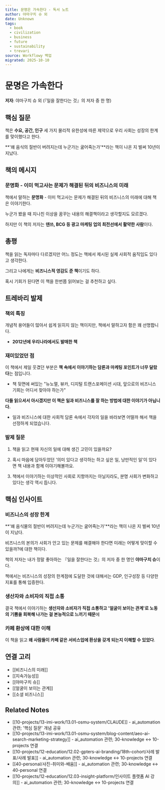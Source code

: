 ```yaml
---
title: 문명은 가속한다 - 독서 노트
author: 야마구치 슈 외
date: Unknown
tags:
  - book
  - civilization
  - business
  - future
  - sustainability
  - trevari
source: Workflowy 백업
migrated: 2025-10-10
---
```


# 문명은 가속한다

**저자**: 야마구치 슈 외 (『일을 잘한다는 것』의 저자 중 한 명)

## 핵심 질문

책은 **수요, 공간, 인구** 세 가지 물리적 유한성에 따른 제약으로 우리 사회는 성장의 한계를 맞이했다고 한다.

**'왜 음식의 절반이 버려지는데 누군가는 굶어죽는가'**라는 책이 나온 지 벌써 10년이 지났다.

## 책의 메시지

### 문명화 - 이미 먹고사는 문제가 해결된 뒤의 비즈니스의 미래

책에서 말하는 **문명화** - 이미 먹고사는 문제가 해결된 뒤의 비즈니스의 미래에 대해 책은 이야기한다.

누군가 봤을 때 지나친 이상을 꿈꾸는 내용의 해결책이라고 생각할지도 모르겠다.

하지만 이 책의 저자는 **덴쓰, BCG 등 광고 마케팅 업의 최전선에서 활약한 사람**이다.

## 총평

책을 읽는 독자마다 다르겠지만 어느 정도는 책에서 제시된 실제 사회적 움직임도 있다고 생각한다.

그리고 나에게는 **비즈니스적 영감도 준 책**이기도 하다.

혹시 기회가 된다면 이 책을 한번쯤 읽어보는 걸 추천하고 싶다.

## 트레바리 발제

### 책의 특징

개념적 용어들이 많아서 쉽게 읽히지 않는 책이지만, 책에서 말하고자 함은 꽤 선명합니다.

- **2012년에 우리나라에서도 발매한 책**

### 재미있었던 점

이 책에서 제일 웃겼던 부분은 **책 속에서 이야기하는 담론과 마케팅 포인트가 너무 달랐다**는 점입니다.

- 책 뒷면에 써있는 "뉴노멀, 뷰카, 디지털 트랜스포메이션 시대, 앞으로의 비즈니스 기회는 어디서 찾아야 하는가"

**다들 읽으셔서 아시겠지만 이 책은 일과 비즈니스를 잘 하는 방법에 대한 이야기가 아닙니다.**

- 일과 비즈니스에 대한 사회적 담론 속에서 각자의 일을 바라보면 어떨까 해서 책을 선정하게 되었습니다.

### 발제 질문

1. 책을 읽고 현재 자신의 일에 대해 생긴 고민이 있을까요?

2. 혹시 마음에 담아두었던 '의미 있다고 생각하는 하고 싶은 일, 낭만적인 일'이 있다면 책 내용과 함께 이야기해볼까요.

3. 책에서 이야기하는 이상적인 사회로 지향까지는 아닐지라도, 분명 사회가 변화하고 있다는 생각 역시 듭니다.

## 핵심 인사이트

### 비즈니스의 성장 한계

**'왜 음식물의 절반이 버려지는데 누군가는 굶어죽는가'**라는 책이 나온 지 벌써 10년이 지났다.

비즈니스의 본의가 사회가 안고 있는 문제를 해결해야 한다면 미래는 어떻게 맞이할 수 있을까?에 대한 책이다.

책의 저자는 내가 정말 좋아하는 『일을 잘한다는 것』의 저자 중 한 명인 **야마구치 슈**이다.

책에서는 비즈니스의 성장의 한계점에 도달한 것에 대해서는 GDP, 인구성장 등 다양한 지표를 통해 입증한다.

### 생산자와 소비자의 직접 소통

결국 책에서 이야기하는 **생산자와 소비자가 직접 소통하고 '얼굴이 보이는 관계'로 노동의 기쁨을 회복해 나가는 걸 본능적으로 느끼기 때문**에

### 카페 환상에 대한 이해

이 책을 읽고 **왜 사람들이 카페 같은 서비스업에 환상을 갖게 되는지 이해할 수 있었다**.

## 연결 고리
- [[비즈니스의 미래]]
- [[지속가능성]]
- [[야마구치 슈]]
- [[얼굴이 보이는 관계]]
- [[소셜 비즈니스]]

## Related Notes

- [[10-projects/13-imi-work/13.01-osmu-system/CLAUDE]] - ai_automation 관련; '핵심 질문' 개념 공유
- [[10-projects/13-imi-work/13.01-osmu-system/blog-content/aeo-ai-search-marketing-strategy]] - ai_automation 관련; 30-knowledge ↔ 10-projects 연결
- [[10-projects/12-education/12.02-gpters-ai-branding/18th-cohort/사례 발표/사례 발표]] - ai_automation 관련; 30-knowledge ↔ 10-projects 연결
- [[40-personal/사진-취미와-배움]] - ai_automation 관련; 30-knowledge ↔ 40-personal 연결
- [[10-projects/12-education/12.03-insight-platform/인사이트 플랫폼 AI 강의]] - ai_automation 관련; 30-knowledge ↔ 10-projects 연결
